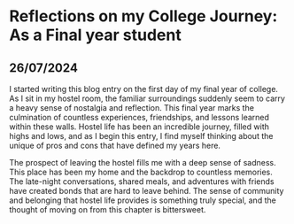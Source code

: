 # Reflections on my College Journey: As a Final year student
## 26/07/2024 

I started writing this blog entry on the first day of my final year of college. As I sit in my hostel room, the familiar surroundings suddenly seem to carry a heavy sense of nostalgia and reflection. This final year marks the culmination of countless experiences, friendships, and lessons learned within these walls. Hostel life has been an incredible journey, filled with highs and lows, and as I begin this entry, I find myself thinking about the unique of pros and cons that have defined my years here. 

The prospect of leaving the hostel fills me with a deep sense of sadness. This place has been my home and the backdrop to countless memories. The late-night conversations, shared meals, and adventures with friends have created bonds that are hard to leave behind. The sense of community and belonging that hostel life provides is something truly special, and the thought of moving on from this chapter is bittersweet.

